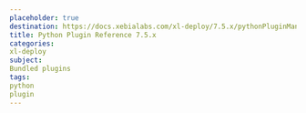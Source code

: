 ```yaml
---
placeholder: true
destination: https://docs.xebialabs.com/xl-deploy/7.5.x/pythonPluginManual.html
title: Python Plugin Reference 7.5.x
categories:
xl-deploy
subject:
Bundled plugins
tags:
python
plugin
---
```

